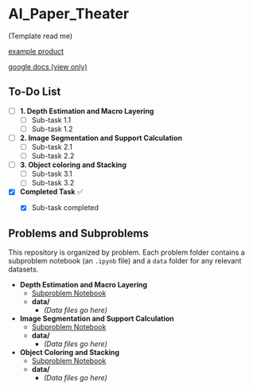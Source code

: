 # AI_Paper_Theater

(Template read me) 

[example product](https://www.youtube.com/watch?v=ndvFYyMJpDI)

[google docs (view only)](https://docs.google.com/document/d/1s_7PBN98MR_9QOTnMm6KD0d7QEiBQmDxHr9P2czCZdw/edit?usp=sharing)

## To-Do List

- [ ] **1. Depth Estimation and Macro Layering**
  - [ ] Sub-task 1.1
  - [ ] Sub-task 1.2
- [ ] **2. Image Segmentation and Support Calculation**
  - [ ] Sub-task 2.1
  - [ ] Sub-task 2.2
- [ ] **3. Object coloring and Stacking**
  - [ ] Sub-task 3.1
  - [ ] Sub-task 3.2
- [x] **Completed Task** ✅
  - [x] Sub-task completed


## Problems and Subproblems

This repository is organized by problem. Each problem folder contains a subproblem notebook (an `.ipynb` file) and a `data` folder for any relevant datasets.

- **Depth Estimation and Macro Layering**
  - [Subproblem Notebook](./Problem1/subproblem.ipynb)
  - **data/**
    - *(Data files go here)*
- **Image Segmentation and Support Calculation**
  - [Subproblem Notebook](./Problem2/subproblem.ipynb)
  - **data/**
    - *(Data files go here)*
- **Object Coloring and Stacking**
  - [Subproblem Notebook](./Problem3/subproblem.ipynb)
  - **data/**
    - *(Data files go here)*
